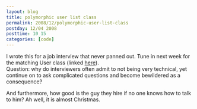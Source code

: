 ```yaml
---
layout: blog
title: polymorphic user list class
permalink: 2008/12/polymorphic-user-list-class
postday: 12/04 2008
posttime: 10_15
categories: [code]
---
```


<p>I wrote this for a job interview that never panned out. Tune in next week for the matching User class (linked <a href="http://blog.kristeraxel.com/2008/12/polymorphic-user-list-class-part-ii/">here</a>).<br />
Question: why do interviewers often admit to not being very technical, yet continue on to ask complicated questions and become bewildered as a consequence? </p>
<p>And furthermore, how good is the guy they hire if no one knows how to talk to him? Ah well, it is almost Christmas.</p>

<script src="https://gist.github.com/860941.js?file=polymorphic_user_list.rb"></script>
